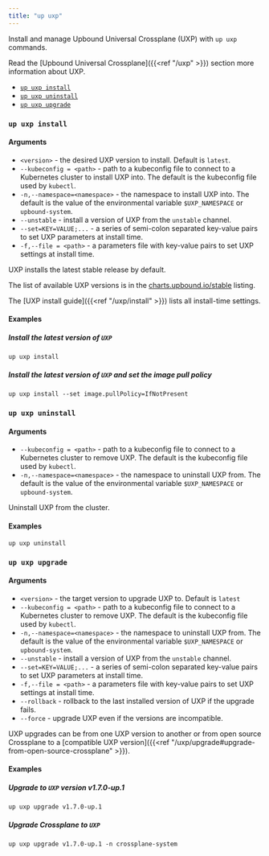 ```yaml
---
title: "up uxp"
---
```


Install and manage Upbound Universal Crossplane (UXP) with `up uxp` commands.

Read the [Upbound Universal Crossplane]({{<ref "/uxp" >}}) section more information about UXP.

- [`up uxp install`](#up-uxp-install)
- [`up uxp uninstall`](#up-uxp-uninstall)
- [`up uxp upgrade`](#up-uxp-upgrade)
### `up uxp install`

<!-- omit in toc -->
#### Arguments
* `<version>` - the desired UXP version to install. Default is `latest`.
* `--kubeconfig = <path>` - path to a kubeconfig file to connect to a Kubernetes cluster to install UXP into. The default is the kubeconfig file used by `kubectl`.
* `-n,--namespace=<namespace>` - the namespace to install UXP into. The default is the value of the environmental variable `$UXP_NAMESPACE` or `upbound-system`.
* `--unstable` - install a version of UXP from the `unstable` channel.
* `--set=KEY=VALUE;...` - a series of semi-colon separated key-value pairs to set UXP parameters at install time. 
* `-f,--file = <path>` - a parameters file with key-value pairs to set UXP settings at install time.

UXP installs the latest stable release by default. 

The list of available UXP versions is in the [charts.upbound.io/stable](https://charts.upbound.io/stable/) listing.

The [UXP install guide]({{<ref "/uxp/install" >}}) lists all install-time settings. 

<!-- omit in toc -->
#### Examples

<!-- omit in toc -->
##### Install the latest version of `UXP`
```shell
up uxp install
```

<!-- omit in toc -->
##### Install the latest version of `UXP` and set the image pull policy
```shell
up uxp install --set image.pullPolicy=IfNotPresent
```

### `up uxp uninstall`

<!-- omit in toc -->
#### Arguments
* `--kubeconfig = <path>` - path to a kubeconfig file to connect to a Kubernetes cluster to remove UXP. The default is the kubeconfig file used by `kubectl`.
* `-n,--namespace=<namespace>` - the namespace to uninstall UXP from. The default is the value of the environmental variable `$UXP_NAMESPACE` or `upbound-system`.

Uninstall UXP from the cluster. 

<!-- omit in toc -->
#### Examples
```shell
up uxp uninstall
```

### `up uxp upgrade`

<!-- omit in toc -->
#### Arguments
* `<version>` - the target version to upgrade UXP to. Default is `latest`
* `--kubeconfig = <path>` - path to a kubeconfig file to connect to a Kubernetes cluster to remove UXP. The default is the kubeconfig file used by `kubectl`.
* `-n,--namespace=<namespace>` - the namespace to uninstall UXP from. The default is the value of the environmental variable `$UXP_NAMESPACE` or `upbound-system`.
* `--unstable` - install a version of UXP from the `unstable` channel.
* `--set=KEY=VALUE;...` - a series of semi-colon separated key-value pairs to set UXP parameters at install time. 
* `-f,--file = <path>` - a parameters file with key-value pairs to set UXP settings at install time.
* `--rollback` - rollback to the last installed version of UXP if the upgrade fails.
* `--force` - upgrade UXP even if the versions are incompatible.
  

<!-- vale gitlab.SentenceLength = NO -->
UXP upgrades can be from one UXP version to another or from open source Crossplane to a [compatible UXP version]({{<ref "/uxp/upgrade#upgrade-from-open-source-crossplane" >}}).
<!-- vale gitlab.SentenceLength = YES -->

<!-- omit in toc -->
#### Examples
<!-- omit in toc -->
##### Upgrade to `UXP` version v1.7.0-up.1
```shell
up uxp upgrade v1.7.0-up.1
```

<!-- omit in toc -->
##### Upgrade Crossplane to `UXP`
```shell
up uxp upgrade v1.7.0-up.1 -n crossplane-system
```